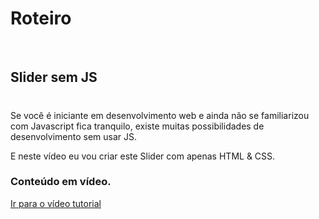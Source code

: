# Roteiro
<br>

## Slider sem JS

#

Se você é iniciante em desenvolvimento web e ainda não se familiarizou com Javascript fica tranquilo, existe muitas possibilidades de desenvolvimento sem usar JS.

E neste vídeo eu vou criar este Slider com apenas HTML & CSS.

### Conteúdo em vídeo.

<a href="">Ir para o vídeo tutorial</a>
